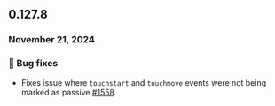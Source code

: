 ## 0.127.8

### November 21, 2024

### 🐛 Bug fixes

- Fixes issue where `touchstart` and `touchmove` events were not being marked as passive [#1558](https://github.com/formkit/formkit/issues/1558).